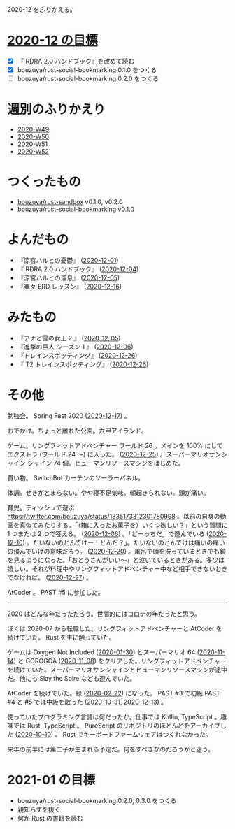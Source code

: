 2020-12 をふりかえる。

# [2020-12 の目標][2020-11-30]

- [x] 『 RDRA 2.0 ハンドブック』を改めて読む
- [x] bouzuya/rust-social-bookmarking 0.1.0 をつくる
- [ ] bouzuya/rust-social-bookmarking 0.2.0 をつくる

# 週別のふりかえり

- [2020-W49][2020-12-06]
- [2020-W50][2020-12-13]
- [2020-W51][2020-12-20]
- [2020-W52][2020-12-27]

# つくったもの

- [bouzuya/rust-sandbox][] v0.1.0, v0.2.0
- [bouzuya/rust-social-bookmarking][] v0.1.0

# よんだもの

- 『涼宮ハルヒの憂鬱』 ([2020-12-01][])
- 『 RDRA 2.0 ハンドブック』 ([2020-12-04][])
- 『涼宮ハルヒの溜息』 ([2020-12-05][])
- 『楽々 ERD レッスン』 ([2020-12-16][])

# みたもの

- 『アナと雪の女王 2 』 ([2020-12-05][])
- 『進撃の巨人 シーズン 1 』 ([2020-12-06][])
- 『トレインスポッティング』 ([2020-12-26][])
- 『 T2 トレインスポッティング』 ([2020-12-26][])

# その他

勉強会。 Spring Fest 2020 ([2020-12-17][]) 。

おでかけ。ちょっと離れた公園。六甲アイランド。

ゲーム。リングフィットアドベンチャー ワールド 26 。メインを 100% にしてエクストラ (ワールド 24 〜) に入った。 ([2020-12-25][]) 。スーパーマリオサンシャイン シャイン 74 個。ヒューマンリソースマシンをはじめた。

買い物。 SwitchBot カーテンのソーラーパネル。

体調。せきがとまらない。やや寝不足気味。朝起きられない。頭が痛い。

育児。ティッシュで遊ぶ <https://twitter.com/bouzuya/status/1335173312301780998> 。以前の自身の動画を真似てみたりする。「（箱に入ったお菓子を）いくつ欲しい？」という質問に 1 つまたは 2 つで答える。 ([2020-12-06][]) 。「どーっちだ」で遊んでいる ([2020-12-10][]) 。たいないのとんでけー！とんだ？」。たいないのとんでけは痛いの痛いの飛んでいけの意味だろう。 ([2020-12-20][]) 。風呂で頭を洗っているときでも鏡を見るようになった。「おとうさんがいい〜」と泣いているときがある。多少は嬉しい。それが料理中やリングフィットアドベンチャー中など相手できないときでなければ。 ([2020-12-27][]) 。

AtCoder 。 PAST #5 に参加した。

---

2020 はどんな年だっただろう。世間的にはコロナの年だったと思う。

ぼくは 2020-07 から転職した。リングフィットアドベンチャーと AtCoder を続けていた。 Rust を主に触っていた。

ゲームは Oxygen Not Included ([2020-01-30][]) とスーパーマリオ 64 ([2020-11-14][]) と GOROGOA ([2020-11-08][]) をクリアした。リングフィットアドベンチャーを続けていた。スーパーマリオサンシャインとヒューマンリソースマシンが途中だ。他にも Slay the Spire なども遊んでいた。

AtCoder を続けていた。緑 ([2020-02-22][]) になった。 PAST #3 で初級 PAST #4 と #5 では中級を取った ([2020-10-31][], [2020-12-13][]) 。

使っていたプログラミング言語は何だったか。仕事では Kotlin, TypeScript 。趣味では Rust, TypeScript 。 PureScript のリポジトリのほとんどをアーカイブした ([2020-10-10][]) 。 Rust でキーボードファームウェアはつくれなかった。

来年の前半には第二子が生まれる予定だ。何をすべきなのだろうかと迷う。

# 2021-01 の目標

- bouzuya/rust-social-bookmarking 0.2.0, 0.3.0 をつくる
- 親知らずを抜く
- 何か Rust の書籍を読む

[2020-01-30]: https://blog.bouzuya.net/2020/01/30/
[2020-02-22]: https://blog.bouzuya.net/2020/02/22/
[2020-10-10]: https://blog.bouzuya.net/2020/10/10/
[2020-10-31]: https://blog.bouzuya.net/2020/10/31/
[2020-11-08]: https://blog.bouzuya.net/2020/11/08/
[2020-11-14]: https://blog.bouzuya.net/2020/11/14/
[2020-11-30]: https://blog.bouzuya.net/2020/11/30/
[2020-12-01]: https://blog.bouzuya.net/2020/12/01/
[2020-12-04]: https://blog.bouzuya.net/2020/12/04/
[2020-12-05]: https://blog.bouzuya.net/2020/12/05/
[2020-12-06]: https://blog.bouzuya.net/2020/12/06/
[2020-12-10]: https://blog.bouzuya.net/2020/12/10/
[2020-12-13]: https://blog.bouzuya.net/2020/12/13/
[2020-12-16]: https://blog.bouzuya.net/2020/12/16/
[2020-12-17]: https://blog.bouzuya.net/2020/12/17/
[2020-12-20]: https://blog.bouzuya.net/2020/12/20/
[2020-12-25]: https://blog.bouzuya.net/2020/12/25/
[2020-12-26]: https://blog.bouzuya.net/2020/12/26/
[2020-12-27]: https://blog.bouzuya.net/2020/12/27/
[bouzuya/rust-sandbox]: https://github.com/bouzuya/rust-sandbox
[bouzuya/rust-social-bookmarking]: https://github.com/bouzuya/rust-social-bookmarking
